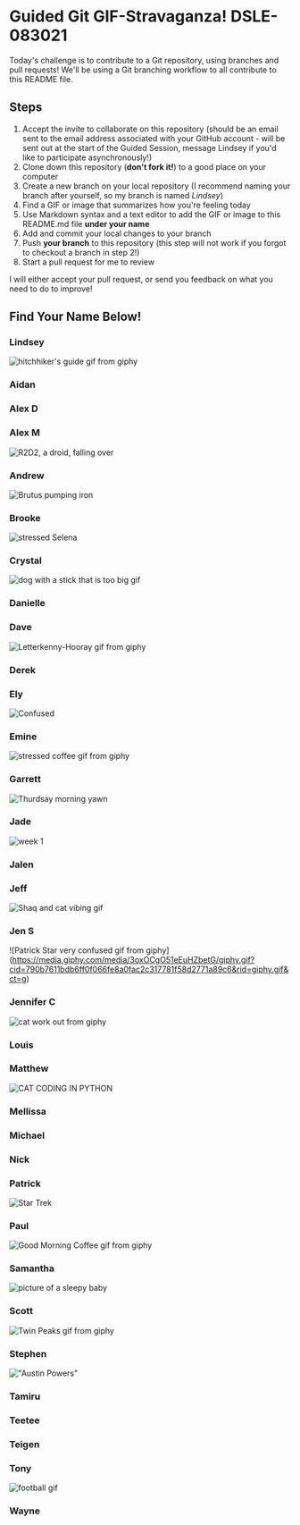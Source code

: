 # Guided Git GIF-Stravaganza! DSLE-083021

Today's challenge is to contribute to a Git repository, using branches and pull requests! We'll be using a Git branching workflow to all contribute to this README file.

## Steps

1. Accept the invite to collaborate on this repository (should be an email sent to the email address associated with your GitHub account - will be sent out at the start of the Guided Session, message Lindsey if you'd like to participate asynchronously!)
2. Clone down this repository (**don't fork it!**) to a good place on your computer
3. Create a new branch on your local repository (I recommend naming your branch after yourself, so my branch is named *Lindsey*)
4. Find a GIF or image that summarizes how you're feeling today
5. Use Markdown syntax and a text editor to add the GIF or image to this README.md file **under your name**
6. Add and commit your local changes to your branch
7. Push **your branch** to this repository (this step will not work if you forgot to checkout a branch in step 2!)
8. Start a pull request for me to review

I will either accept your pull request, or send you feedback on what you need to do to improve!

## Find Your Name Below!

### Lindsey

![hitchhiker's guide gif from giphy](https://media.giphy.com/media/esIEbQqOP14PK/giphy.gif?cid=ecf05e47uv192vxnlwyupoicecvhpmwb7undx1lyorrj6ire&rid=giphy.gif&ct=g)

### Aidan 


### Alex D 


### Alex M 
![R2D2, a droid, falling over](https://media.giphy.com/media/bq6F8QYqBU7Yc/giphy.gif?cid=ecf05e47bfiq2kxz80ltl6e938rylr2zk5yl4wix2jb2pys5&rid=giphy.gif&ct=g)

### Andrew 
![Brutus pumping iron](https://media.giphy.com/media/xT8qBbNGjXTo4XzuJa/giphy.gif?cid=ecf05e47f5m0lfm2uwjdvm4c0h5b7sgkirh23c1viux5y1si&rid=giphy.gif&ct=g)

### Brooke 
![stressed Selena](https://media.giphy.com/media/Pjr0NCGk4WMQPQtg0C/giphy-downsized-large.gif?cid=ecf05e47ozxd6qpf3lzc6yd7yfvtext7612hkdvg2ul3y110&rid=giphy-downsized-large.gif&ct=g)

### Crystal 
![dog with a stick that is too big gif](https://c.tenor.com/bQLlr6k9ZycAAAAM/big-brain.gif)

### Danielle 


### Dave

![Letterkenny-Hooray gif from giphy](https://media.giphy.com/media/AhXw4MktwT7C16OsmG/giphy.gif?)

### Derek 


### Ely 
![Confused](https://tenor.com/bjCRl.gif)

### Emine 

![stressed coffee gif from giphy](https://media.giphy.com/media/M4ecx9P2jI4tq/giphy.gif?cid=ecf05e47ijn5e7fpzebtq96meuibopwmweo6op524mxygd80&rid=giphy.gif&ct=g)

### Garrett 
![Thurdsay morning yawn](https://media.giphy.com/media/bGCwmLDnwL25kCg3FV/giphy-downsized-large.gif?cid=ecf05e47akijuukxixoubx0tr82j43haolejeiu916133scj&rid=giphy-downsized-large.gif&ct=g)


### Jade 
![week 1](https://media.giphy.com/media/9M5jK4GXmD5o1irGrF/giphy.gif)

### Jalen 


### Jeff 
![Shaq and cat vibing gif](https://media.giphy.com/media/W80Y9y1XwiL84/giphy.gif?cid=ecf05e47lgamqhb0oanihkoaplo7vc1td0io6e5z8479fgga&rid=giphy.gif&ct=g)

### Jen S 
![Patrick Star very confused gif from giphy] (https://media.giphy.com/media/3oxOCgO51eEuHZbetG/giphy.gif?cid=790b7611bdb6ff0f066fe8a0fac2c317781f58d2771a89c6&rid=giphy.gif&ct=g)

### Jennifer C 
![cat work out from giphy](https://media.giphy.com/media/uLjx3T8zp2ZWPe3yN5/giphy.gif?cid=ecf05e47pbwvm35z44508lun7sdh1x3lzo6ymu93xxr3pe9r&rid=giphy.gif&ct=g)

### Louis 


### Matthew

![CAT CODING IN PYTHON](https://media.giphy.com/media/unQ3IJU2RG7DO/giphy.gif?cid=ecf05e47piqdxj29dd3nxizfo5zljc4brwpop9bq9s284uz2&rid=giphy.gif&ct=g)
### Mellissa 


### Michael 


### Nick 


### Patrick 
![Star Trek](https://media1.giphy.com/media/5hxrnfcvarTa7Sml02/giphy.gif?cid=790b7611e5ad698eb5df0ed17f415502d99847be0f00184b&rid=giphy.gif&ct=g)

### Paul
![Good Morning Coffee gif from giphy](https://media.giphy.com/media/xFmwnGWu0UUb0pRIVq/giphy.gif?cid=ecf05e47fma61cl32hatphger34yab7qkjhqwtuyp8rsnipo&rid=giphy.gif&ct=g)

### Samantha 
![picture of a sleepy baby](https://media.giphy.com/media/xT8qBvH1pAhtfSx52U/giphy.gif?cid=ecf05e47purjp99af5quyedqo3c661se4iaov66t4edwce5f&rid=giphy.gif)

### Scott 
![Twin Peaks gif from giphy](https://media.giphy.com/media/3o6wryqu8svcXbjVbW/giphy.gif?cid=ecf05e473btwx1mfs5r46rm60mxxleh4l228sflmi6pzazcw&rid=giphy.gif&ct=g)


### Stephen 
!["Austin Powers"](https://media.giphy.com/media/26gs7tPvTp95xZZIs/giphy-downsized-large.gif?cid=ecf05e47gtk985ifd65kvxtuuxqqmh0gdybg9nubgwh0yai2&rid=giphy-downsized-large.gif&ct=g)

### Tamiru


### Teetee 


### Teigen 


### Tony 
![football gif](http://www.baltimorefishbowl.com/wp-content/uploads/2015/01/ben-roethlisberger-intercepted-by-baltimore-replay.gif)

### Wayne

